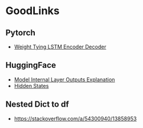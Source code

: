 # GoodLinks

## Pytorch
- [Weight Tying LSTM Encoder Decoder](https://discuss.pytorch.org/t/best-way-to-tie-lstm-weights/12504/8)

## HuggingFace
- [Model Internal Layer Outputs Explanation](https://medium.com/@dhartidhami/understanding-bert-word-embeddings-7dc4d2ea54ca#:~:text=hidden_states%20has%20four%20dimensions%2C%20in,22%20tokens%20in%20our%20sentence)
- [Hidden States](https://github.com/huggingface/transformers/issues/1827)

## Nested Dict to df

- https://stackoverflow.com/a/54300940/13858953

